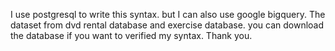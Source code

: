 I use postgresql to write this syntax. but I can also use google bigquery.
The dataset from dvd rental database and exercise database. you can download the database if you want to verified my syntax. Thank you.

